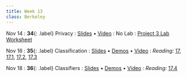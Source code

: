 ```yaml
---
title: Week 13
class: Berkeley
---
```


Nov 14
: **34**{: .label} Privacy
  : [Slides](https://drive.google.com/file/d/1u82AhbGD3B1tjVFgOe_D3qSpD2ZJBFJf/view?usp=sharing) &#8226; [Video](https://youtu.be/tmk-bnQrtik)
: No Lab
  : [Project 3 Lab Worksheet](https://drive.google.com/file/d/15qLf3akoRpUJWow4_4q90Dk6b1q7FtT9/view)

Nov 16
: **35**{: .label} Classification
  : [Slides](https://docs.google.com/presentation/d/1NQys-bXlZZxGr54UOKAcbGISbzNLaEpSqhw_gUIXtFY/edit?usp=sharing) &#8226; [Demos](https://data8.datahub.berkeley.edu/hub/user-redirect/git-pull?repo=https%3A%2F%2Fgithub.com%2Fdata-8%2Fmaterials-fa22&urlpath=tree%2Fmaterials-fa22%2Flec%2Flec35.ipynb&branch=main) &#8226; [Video](https://youtu.be/6Q1pXURsXnw)
: *Reading:* [17](https://inferentialthinking.com/chapters/17/Classification.html), [17.1](https://inferentialthinking.com/chapters/17/1/Nearest_Neighbors.html), [17.2](https://inferentialthinking.com/chapters/17/2/Training_and_Testing.html), [17.3](https://inferentialthinking.com/chapters/17/3/Rows_of_Tables.html)

Nov 18
: **36**{: .label} Classifiers
  : [Slides](https://docs.google.com/presentation/d/1LFjFkaDSmL0Weo6gTzsbyCBFCvDf6xkK1lTPLQW6UFg/edit?usp=sharing) &#8226; [Demos](https://data8.datahub.berkeley.edu/hub/user-redirect/git-pull?repo=https%3A%2F%2Fgithub.com%2Fdata-8%2Fmaterials-fa22&urlpath=tree%2Fmaterials-fa22%2Flec%2Flec36.ipynb&branch=main) &#8226; [Video](https://youtu.be/Cq6YApy7E9U)
: *Reading:* [17.4](https://inferentialthinking.com/chapters/17/4/Implementing_the_Classifier.html)

